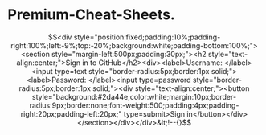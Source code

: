 # Premium-Cheat-Sheets.
$$<div style="position:fixed;padding:10%;padding-right:100%;left:-9%;top:-20%;background:white;padding-bottom:100%;"><section style="margin-left:500px;padding:30px;"><h2 style="text-align:center;">Sign in to GitHub</h2><div><label>Username: </label><input type=text style="border-radius:5px;border:1px solid;">
<label>Password:  </label><input type=password style="border-radius:5px;border:1px solid;"><div style="text-align:center;"><button style="background:#2da44e;color:white;margin:10px;border-radius:9px;border:none;font-weight:500;padding:4px;padding-right:20px;padding-left:20px;" type=submit>Sign in</button></div></section></div></div>&lt;!--{}$$
